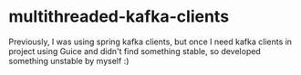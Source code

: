 multithreaded-kafka-clients
==================

Previously, I was using spring kafka clients, but once I need kafka clients in project using Guice and didn't find something stable,
so developed something unstable by myself :) 
